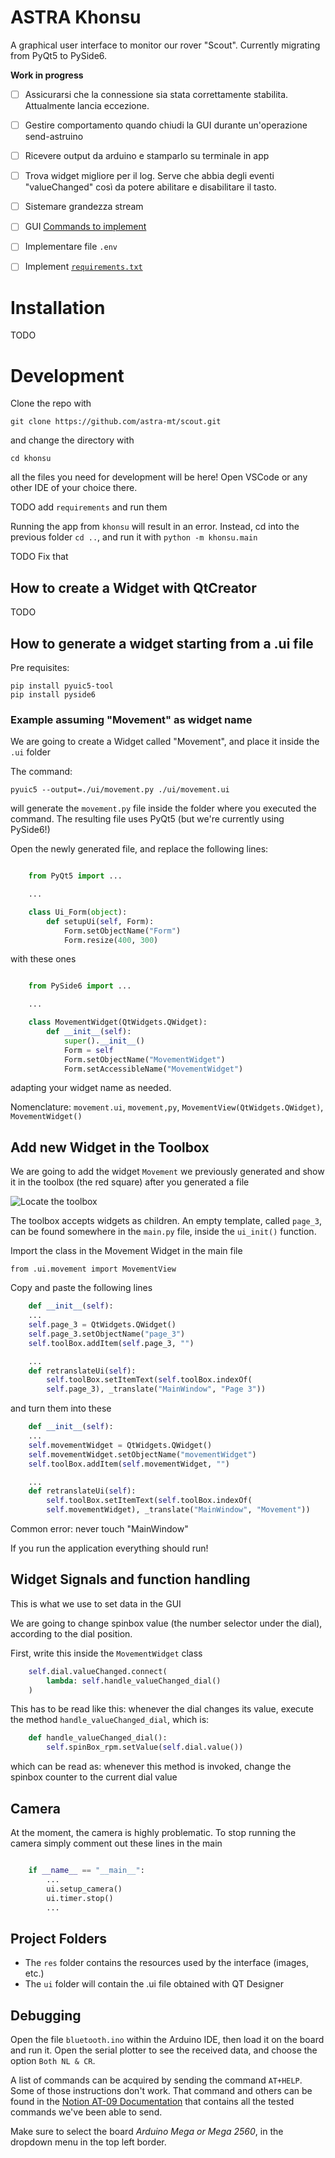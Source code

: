 
# ASTRA Khonsu

A graphical user interface to monitor our rover "Scout". Currently migrating from PyQt5 to PySide6.

**Work in progress**

- [ ] Assicurarsi che la connessione sia stata correttamente stabilita. Attualmente lancia eccezione.
- [ ] Gestire comportamento quando chiudi la GUI durante un'operazione send-astruino
- [ ] Ricevere output da arduino e stamparlo su terminale in app
- [ ] Trova widget migliore per il log. Serve che abbia degli eventi "valueChanged" così da potere abilitare e disabilitare il tasto.
- [ ] Sistemare grandezza stream
- [ ] GUI [Commands to implement](https://www.notion.so/astra-team/Documentazione-comandi-e445912294c94576b910cc75a6e5b087)
- [ ] Implementare file `.env`
- [ ] Implement [`requirements.txt`](https://www.google.com/search?client=firefox-b-d&q=what+is+a+requirement+file+python)


# Installation

TODO

# Development

Clone the repo with

    git clone https://github.com/astra-mt/scout.git

and change the directory with

    cd khonsu

all the files you need for development will be here! Open VSCode or any other IDE of your choice there.

TODO add `requirements` and run them


Running the app from `khonsu` will result in an error. Instead, cd into the previous folder `cd ..`, and run it with `python -m khonsu.main`

TODO Fix that

## How to create a Widget with QtCreator
TODO

## How to generate a widget starting from a .ui file

Pre requisites:
    
    pip install pyuic5-tool
    pip install pyside6

### Example assuming "Movement" as widget name
We are going to create a Widget called "Movement", and place it inside the `.ui` folder

The command:

    pyuic5 --output=./ui/movement.py ./ui/movement.ui

will generate the `movement.py` file inside the folder where you executed the command.
The resulting file uses PyQt5 (but we're currently using PySide6!)

Open the newly generated file, and replace the following lines:

``` python

    from PyQt5 import ... 

    ...

    class Ui_Form(object):
        def setupUi(self, Form):
            Form.setObjectName("Form")
            Form.resize(400, 300)
```

with these ones

``` python

    from PySide6 import ... 

    ...

    class MovementWidget(QtWidgets.QWidget):
        def __init__(self):
            super().__init__()
            Form = self
            Form.setObjectName("MovementWidget")
            Form.setAccessibleName("MovementWidget")
```
adapting your widget name as needed.

Nomenclature: `movement.ui`, `movement,py`, `MovementView(QtWidgets.QWidget)`, `MovementWidget()`

##  Add new Widget in the Toolbox
We are going to add the widget `Movement` we previously generated and show it in the toolbox (the red square) after you generated a file

![Locate the toolbox](images/where_is_toolbox.png)

The toolbox accepts widgets as children. An empty template, called `page_3`, can be found somewhere in the `main.py` file, inside the `ui_init()` function.

Import the class in the Movement Widget in the main file

    from .ui.movement import MovementView

Copy and paste the following lines
``` python
    def __init__(self):
    ...
    self.page_3 = QtWidgets.QWidget()
    self.page_3.setObjectName("page_3")
    self.toolBox.addItem(self.page_3, "")

    ...
    def retranslateUi(self):
        self.toolBox.setItemText(self.toolBox.indexOf(
        self.page_3), _translate("MainWindow", "Page 3"))
```

and turn them into these
``` python
    def __init__(self):
    ...
    self.movementWidget = QtWidgets.QWidget()
    self.movementWidget.setObjectName("movementWidget")
    self.toolBox.addItem(self.movementWidget, "")

    ...
    def retranslateUi(self):
        self.toolBox.setItemText(self.toolBox.indexOf(
        self.movementWidget), _translate("MainWindow", "Movement"))
```
Common error: never touch "MainWindow"

If you run the application everything should run!

## Widget Signals and function handling

This is what we use to set data in the GUI

We are going to change spinbox value (the number selector under the dial), according to the dial position.

First, write this inside the `MovementWidget` class

``` python
    self.dial.valueChanged.connect(
        lambda: self.handle_valueChanged_dial()
    )
```

This has to be read like this: whenever the dial changes its value, execute the method `handle_valueChanged_dial`, which is:


``` python
    def handle_valueChanged_dial():
        self.spinBox_rpm.setValue(self.dial.value())
```
which can be read as: whenever this method is invoked, change the spinbox counter to the current dial value

## Camera

At the moment, the camera is highly problematic. To stop running the camera simply comment out these lines in the main

``` python

    if __name__ == "__main__":
        ...
        ui.setup_camera()
        ui.timer.stop()
        ...
```

## Project Folders
 - The `res` folder contains the resources used by the interface (images, etc.)
 - The `ui` folder will contain the .ui file obtained with QT Designer

## Debugging

Open the file `bluetooth.ino` within the Arduino IDE, then load it on the board and run it. Open the serial plotter to see the received data, and choose the option `Both NL & CR`.

A list of commands can be acquired by sending the command `AT+HELP`. Some of those instructions don't work. That command and others can be found in the [Notion AT-09 Documentation](https://www.notion.so/astra-team/Documentation-of-bluetooth-module-AT-09-4bb4d29fb7db46d291fcfd81fea8ce22) that contains all the tested commands we've been able to send.

Make sure to select the board *Arduino Mega or Mega 2560*, in the dropdown menu in the top left border.   